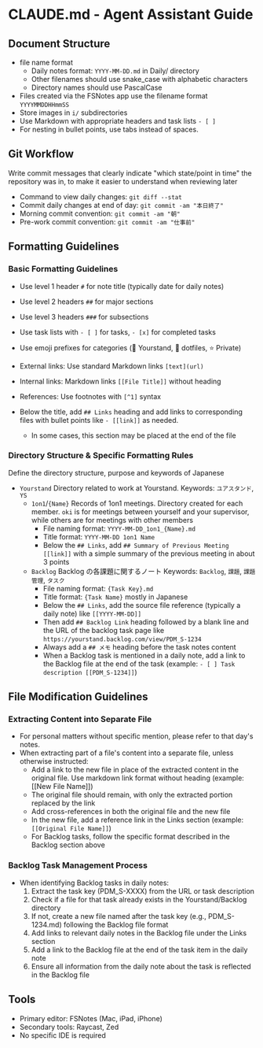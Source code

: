 # CLAUDE.md - Agent Assistant Guide

## Document Structure

- file name format
  - Daily notes format: `YYYY-MM-DD.md` in Daily/ directory
  - Other filenames should use snake_case with alphabetic characters
  - Directory names should use PascalCase
- Files created via the FSNotes app use the filename format `YYYYMMDDHHmmSS`
- Store images in `i/` subdirectories
- Use Markdown with appropriate headers and task lists `- [ ]`
- For nesting in bullet points, use tabs instead of spaces.

## Git Workflow

Write commit messages that clearly indicate "which state/point in time" the repository was in, to make it easier to understand when reviewing later

- Command to view daily changes: `git diff --stat`
- Commit daily changes at end of day: `git commit -am "本日終了"`
- Morning commit convention: `git commit -am "朝"`
- Pre-work commit convention: `git commit -am "仕事前"`

## Formatting Guidelines

### Basic Formatting Guidelines

- Use level 1 header `#` for note title (typically date for daily notes)
- Use level 2 headers `##` for major sections
- Use level 3 headers `###` for subsections
- Use task lists with `- [ ]` for tasks, `- [x]` for completed tasks
- Use emoji prefixes for categories (🔵 Yourstand, 🔴 dotfiles, ⭐️ Private)
- External links: Use standard Markdown links `[text](url)`
- Internal links: Markdown links `[[File Title]]` without heading
- References: Use footnotes with `[^1]` syntax

- Below the title, add `## Links` heading and add links to corresponding files with bullet points like `- [[link]]` as needed.
  - In some cases, this section may be placed at the end of the file

### Directory Structure & Specific Formatting Rules

Define the directory structure, purpose and keywords of Japanese

- `Yourstand` Directory related to work at Yourstand. Keywords: `ユアスタンド`, `YS`
  - `1on1`/`{Name}` Records of 1on1 meetings. Directory created for each member. `oki` is for meetings between yourself and your supervisor, while others are for meetings with other members
    - File naming format: `YYYY-MM-DD_1on1_{Name}.md`
    - Title format: `YYYY-MM-DD 1on1 Name`
    - Below the `## Links`, add `## Summary of Previous Meeting [[link]]` with a simple summary of the previous meeting in about 3 points
  - `Backlog` Backlog の各課題に関するノート Keywords: `Backlog`, `課題`, `課題管理`, `タスク`
    - File naming format: `{Task Key}.md`
    - Title format: `{Task Name}` mostly in Japanese
    - Below the `## Links`, add the source file reference (typically a daily note) like `[[YYYY-MM-DD]]`
    - Then add `## Backlog Link` heading followed by a blank line and the URL of the backlog task page like `https://yourstand.backlog.com/view/PDM_S-1234`
    - Always add a `## メモ` heading before the task notes content
    - When a Backlog task is mentioned in a daily note, add a link to the Backlog file at the end of the task (example: `- [ ] Task description [[PDM_S-1234]]`)

## File Modification Guidelines

### Extracting Content into Separate File

- For personal matters without specific mention, please refer to that day's notes.
- When extracting part of a file's content into a separate file, unless otherwise instructed:
  - Add a link to the new file in place of the extracted content in the original file. Use markdown link format without heading (example: [[New File Name]])
  - The original file should remain, with only the extracted portion replaced by the link
  - Add cross-references in both the original file and the new file
  - In the new file, add a reference link in the Links section (example: `[[Original File Name]]`)
  - For Backlog tasks, follow the specific format described in the Backlog section above

### Backlog Task Management Process

- When identifying Backlog tasks in daily notes:
  1. Extract the task key (PDM_S-XXXX) from the URL or task description
  2. Check if a file for that task already exists in the Yourstand/Backlog directory
  3. If not, create a new file named after the task key (e.g., PDM_S-1234.md) following the Backlog file format
  4. Add links to relevant daily notes in the Backlog file under the Links section
  5. Add a link to the Backlog file at the end of the task item in the daily note
  6. Ensure all information from the daily note about the task is reflected in the Backlog file

## Tools

- Primary editor: FSNotes (Mac, iPad, iPhone)
- Secondary tools: Raycast, Zed
- No specific IDE is required
